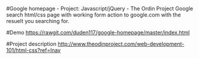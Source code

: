 #Google homepage - Project: Javascript/jQuery - The Ordin Project
Google search html/css page with working form action to google.com with the resuelt you searching for.
 
#Demo 
https://rawgit.com/duden117/google-homepage/master/index.html
 
#Project description
http://www.theodinproject.com/web-development-101/html-css?ref=lnav
